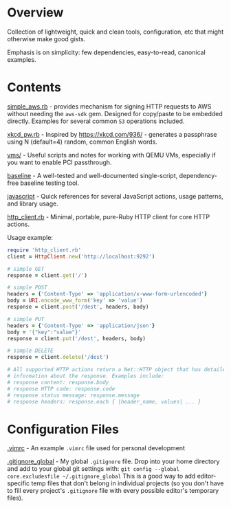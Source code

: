 # Overview

Collection of lightweight, quick and clean tools, configuration, etc that
might otherwise make good gists.

Emphasis is on simplicity: few dependencies, easy-to-read, canonical
examples.

# Contents

[simple_aws.rb](./simple_aws.rb) - provides mechanism for signing HTTP requests
to AWS without needing the `aws-sdk` gem. Designed for copy/paste to be
embedded directly. Examples for several common `S3` operations included.

[xkcd_pw.rb](./xkcd_pw.rb) - Inspired by https://xkcd.com/936/ - generates a
passphrase using N (default=4) random, common English words.

[vms/](./vms/) - Useful scripts and notes for working with QEMU VMs,
especially if you want to enable PCI passthrough.

[baseline](./baseline/) - A well-tested and well-documented single-script,
dependency-free baseline testing tool.

[javascript](./javascript/) - Quick references for several JavaScript actions,
usage patterns, and library usage.

[http_client.rb](./http_client.rb) - Minimal, portable, pure-Ruby HTTP client
for core HTTP actions.

Usage example:
```ruby
require 'http_client.rb'
client = HttpClient.new('http://localhost:9292')

# simple GET
response = client.get('/')

# simple POST
headers = {'Content-Type' => 'application/x-www-form-urlencoded'}
body = URI.encode_www_form('key' => 'value')
response = client.post('/dest', headers, body)

# simple PUT
headers = {'Content-Type' => 'application/json'}
body = '{"key":"value"}'
response = client.put('/dest', headers, body)

# simple DELETE
response = client.delete('/dest')

# All supported HTTP actions return a Net::HTTP object that has detailed
# information about the response. Examples include:
# response content: response.body
# response HTTP code: response.code
# response status message: response.message
# response headers: response.each { |header_name, values| ... }
```

# Configuration Files

[.vimrc](./.vimrc) - An example `.vimrc` file used for personal development

[.gitignore_global](./.gitignore_global) - My global `.gitignore` file. Drop
into your home directory and add to your global git settings with:
`git config --global core.excludesfile ~/.gitignore_global`
This is a good way to add editor-specific temp files that don't belong in
individual projects (so you don't have to fill every project's `.gitignore`
file with every possible editor's temporary files).
